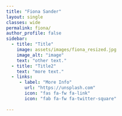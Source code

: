```yaml
---
title: "Fiona Sander"
layout: single
classes: wide
permalink: fiona/
author_profile: false
sidebar:
  - title: "Title"
    image: assets/images/fiona_resized.jpg
    image_alt: "image"
    text: "other text."
  - title: "Title2"
    text: "more text."
  - links:
     - label: "More Info"
       url: "https://unsplash.com"
       icon: "fas fa-fw fa-link"
       icon: "fab fa-fw fa-twitter-square"
    
---
```

